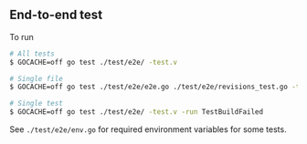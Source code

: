 ## End-to-end test

To run

```bash
# All tests
$ GOCACHE=off go test ./test/e2e/ -test.v

# Single file
$ GOCACHE=off go test ./test/e2e/e2e.go ./test/e2e/revisions_test.go -test.v

# Single test
$ GOCACHE=off go test ./test/e2e/ -test.v -run TestBuildFailed
```

See `./test/e2e/env.go` for required environment variables for some tests.
